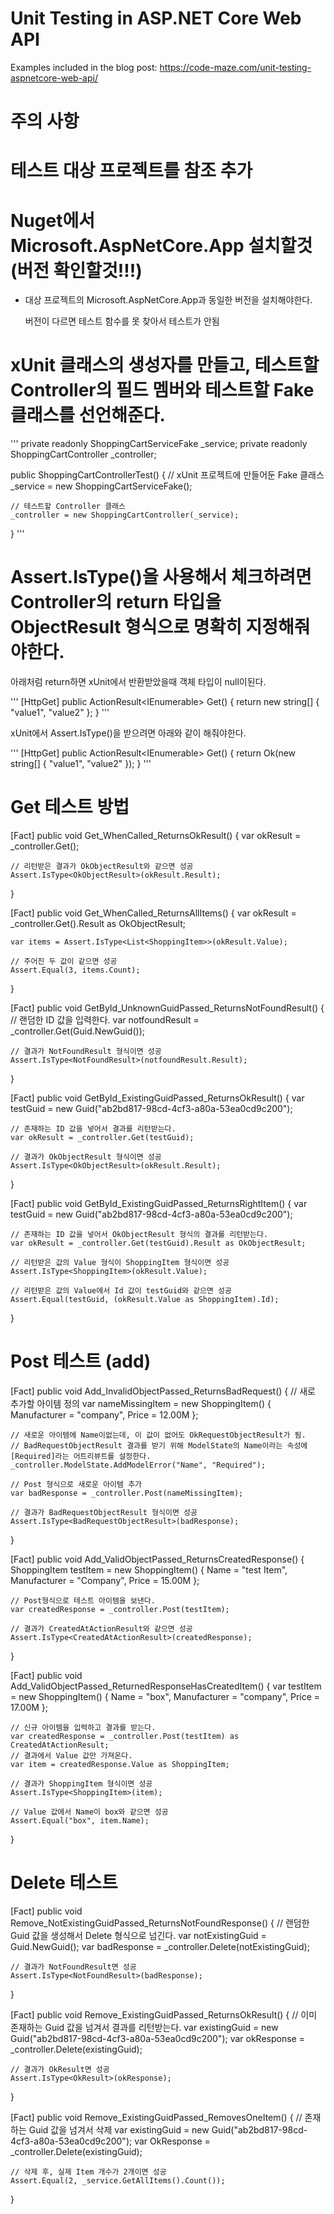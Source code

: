 # Unit Testing in ASP.NET Core Web API  

Examples included in the blog post: https://code-maze.com/unit-testing-aspnetcore-web-api/


# 주의 사항

# 테스트 대상 프로젝트를 참조 추가

# Nuget에서 Microsoft.AspNetCore.App 설치할것 (버전 확인할것!!!)

  * 대상 프로젝트의 Microsoft.AspNetCore.App과 동일한 버전을 설치해야한다.
  
    버전이 다르면 테스트 함수를 못 찾아서 테스트가 안됨


# xUnit 클래스의 생성자를 만들고, 테스트할 Controller의 필드 멤버와 테스트할 Fake 클래스를 선언해준다.

'''
private readonly ShoppingCartServiceFake _service;
private readonly ShoppingCartController _controller;

public ShoppingCartControllerTest()
{
    // xUnit 프로젝트에 만들어둔 Fake 클래스 
    _service = new ShoppingCartServiceFake();

    // 테스트할 Controller 클래스
    _controller = new ShoppingCartController(_service);
}
'''


# Assert.IsType()을 사용해서 체크하려면 Controller의 return 타입을 ObjectResult 형식으로 명확히 지정해줘야한다.

아래처럼 return하면 xUnit에서 반환받았을때 객체 타입이 null이된다.

'''
[HttpGet]
public ActionResult<IEnumerable<string>> Get()
{
    return new string[] { "value1", "value2" };
}
'''

xUnit에서 Assert.IsType()을 받으려면 아래와 같이 해줘야한다.

'''
[HttpGet]
public ActionResult<IEnumerable<string>> Get()
{
    return Ok(new string[] { "value1", "value2" });
}
'''  
  
  
# Get 테스트 방법

[Fact]
public void Get_WhenCalled_ReturnsOkResult()
{
    var okResult = _controller.Get();

    // 리턴받은 결과가 OkObjectResult와 같으면 성공
    Assert.IsType<OkObjectResult>(okResult.Result);
}

[Fact]
public void Get_WhenCalled_ReturnsAllItems()
{
    var okResult = _controller.Get().Result as OkObjectResult;

    var items = Assert.IsType<List<ShoppingItem>>(okResult.Value);

    // 주어진 두 값이 같으면 성공
    Assert.Equal(3, items.Count);
}


[Fact]
public void GetById_UnknownGuidPassed_ReturnsNotFoundResult()
{
    // 랜덤한 ID 값을 입력한다.
    var notfoundResult = _controller.Get(Guid.NewGuid());

    // 결과가 NotFoundResult 형식이면 성공
    Assert.IsType<NotFoundResult>(notfoundResult.Result);
}

[Fact]
public void GetById_ExistingGuidPassed_ReturnsOkResult()
{
    var testGuid = new Guid("ab2bd817-98cd-4cf3-a80a-53ea0cd9c200");

    // 존재하는 ID 값을 넣어서 결과를 리턴받는다.
    var okResult = _controller.Get(testGuid);

    // 결과가 OkObjectResult 형식이면 성공
    Assert.IsType<OkObjectResult>(okResult.Result);
}

[Fact]
public void GetById_ExistingGuidPassed_ReturnsRightItem()
{
    var testGuid = new Guid("ab2bd817-98cd-4cf3-a80a-53ea0cd9c200");

    // 존재하는 ID 값을 넣어서 OkObjectResult 형식의 결과를 리턴받는다.
    var okResult = _controller.Get(testGuid).Result as OkObjectResult;

    // 리턴받은 값의 Value 형식이 ShoppingItem 형식이면 성공
    Assert.IsType<ShoppingItem>(okResult.Value);

    // 리턴받은 값의 Value에서 Id 값이 testGuid와 같으면 성공
    Assert.Equal(testGuid, (okResult.Value as ShoppingItem).Id);
}



# Post 테스트 (add)

[Fact]
public void Add_InvalidObjectPassed_ReturnsBadRequest()
{
    // 새로 추가할 아이템 정의
    var nameMissingItem = new ShoppingItem()
    {
        Manufacturer = "company",
        Price = 12.00M
    };

    // 새로운 아이템에 Name이없는데, 이 값이 없어도 OkRequestObjectResult가 됨.
    // BadRequestObjectResult 결과를 받기 위해 ModelState의 Name이라는 속성에 [Required]라는 어트리뷰트를 설정한다.
    _controller.ModelState.AddModelError("Name", "Required");

    // Post 형식으로 새로운 아이템 추가
    var badResponse = _controller.Post(nameMissingItem);

    // 결과가 BadRequestObjectResult 형식이면 성공
    Assert.IsType<BadRequestObjectResult>(badResponse);
}

[Fact]
public void Add_ValidObjectPassed_ReturnsCreatedResponse()
{
    ShoppingItem testItem = new ShoppingItem()
    {
        Name = "test Item",
        Manufacturer = "Company",
        Price = 15.00M
    };

    // Post형식으로 테스트 아이템을 보낸다.
    var createdResponse = _controller.Post(testItem);

    // 결과가 CreatedAtActionResult와 같으면 성공
    Assert.IsType<CreatedAtActionResult>(createdResponse);
}

[Fact]
public void Add_ValidObjectPassed_ReturnedResponseHasCreatedItem()
{
    var testItem = new ShoppingItem()
    {
        Name = "box",
        Manufacturer = "company",
        Price = 17.00M
    };

    // 신규 아이템을 입력하고 결과를 받는다.
    var createdResponse = _controller.Post(testItem) as CreatedAtActionResult;
    // 결과에서 Value 값만 가져온다.
    var item = createdResponse.Value as ShoppingItem;

    // 결과가 ShoppingItem 형식이면 성공
    Assert.IsType<ShoppingItem>(item);

    // Value 값에서 Name이 box와 같으면 성공
    Assert.Equal("box", item.Name);
}


# Delete 테스트

[Fact]
public void Remove_NotExistingGuidPassed_ReturnsNotFoundResponse()
{
    // 랜덤한 Guid 값을 생성해서 Delete 형식으로 넘긴다.
    var notExistingGuid = Guid.NewGuid();
    var badResponse = _controller.Delete(notExistingGuid);

    // 결과가 NotFoundResult면 성공
    Assert.IsType<NotFoundResult>(badResponse);
}


[Fact]
public void Remove_ExistingGuidPassed_ReturnsOkResult()
{
    // 이미 존재하는 Guid 값을 넘겨서 결과를 리턴받는다.
    var existingGuid = new Guid("ab2bd817-98cd-4cf3-a80a-53ea0cd9c200");
    var okResponse = _controller.Delete(existingGuid);

    // 결과가 OkResult면 성공
    Assert.IsType<OkResult>(okResponse);
}

[Fact]
public void Remove_ExistingGuidPassed_RemovesOneItem()
{
    // 존재하는 Guid 값을 넘겨서 삭제
    var existingGuid = new Guid("ab2bd817-98cd-4cf3-a80a-53ea0cd9c200");
    var OkResponse = _controller.Delete(existingGuid);

    // 삭제 후, 실제 Item 개수가 2개이면 성공
    Assert.Equal(2, _service.GetAllItems().Count());
}






